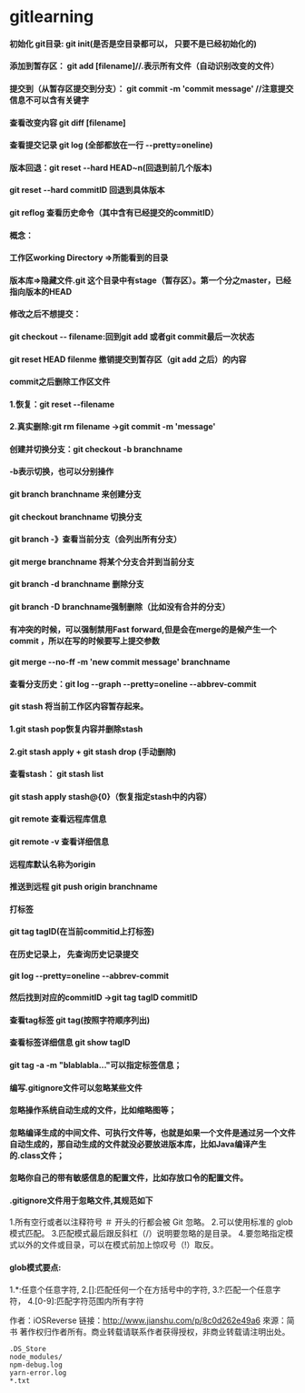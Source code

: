 # gitlearning

#### 初始化 git目录: git init(是否是空目录都可以， 只要不是已经初始化的)
#### 添加到暂存区： git add [filename]//.表示所有文件（自动识别改变的文件）
#### 提交到（从暂存区提交到分支）： git commit -m 'commit message' //注意提交信息不可以含有关键字
#### 查看改变内容 git diff [filename]
#### 查看提交记录  git log   (全部都放在一行 --pretty=oneline)
#### 版本回退：git reset --hard HEAD~n(回退到前几个版本)
#### git reset --hard commitID  回退到具体版本
#### git reflog 查看历史命令（其中含有已经提交的commitID）
#### 概念：
#### 工作区working Directory =>所能看到的目录
#### 版本库=>隐藏文件.git   这个目录中有stage（暂存区）。第一个分之master，已经指向版本的HEAD
#### 修改之后不想提交：
#### git checkout -- filename:回到git add 或者git commit最后一次状态
#### git reset HEAD filenme  撤销提交到暂存区（git add 之后）的内容
#### commit之后删除工作区文件
#### 1.恢复：git reset --filename
#### 2.真实删除:git rm filename ->git commit -m 'message'
####  创建并切换分支：git checkout -b branchname
#### -b表示切换，也可以分别操作
#### git branch branchname 来创建分支
#### git checkout branchname 切换分支
#### git branch -》查看当前分支（会列出所有分支）
#### git merge branchname  将某个分支合并到当前分支
#### git branch -d branchname 删除分支
#### git branch -D branchname强制删除（比如没有合并的分支）
#### 有冲突的时候，可以强制禁用Fast forward,但是会在merge的是候产生一个commit ，所以在写的时候要写上提交参数
#### git merge --no-ff -m 'new commit message' branchname
#### 查看分支历史：git log --graph --pretty=oneline --abbrev-commit
#### git stash 将当前工作区内容暂存起来。
#### 1.git stash pop恢复内容并删除stash
#### 2.git stash apply + git stash drop (手动删除)
#### 查看stash： git stash list
#### git stash apply stash@{0}（恢复指定stash中的内容）
#### git remote 查看远程库信息
#### git remote -v 查看详细信息
#### 远程库默认名称为origin 
#### 推送到远程 git push origin branchname
#### 打标签  
#### git tag tagID(在当前commitid上打标签)
#### 在历史记录上， 先查询历史记录提交
#### git log --pretty=oneline --abbrev-commit
#### 然后找到对应的commitID  ->git tag tagID commitID
#### 查看tag标签  git tag(按照字符顺序列出)
#### 查看标签详细信息 git show tagID
#### git tag -a <tagname> -m "blablabla..."可以指定标签信息；
#### 编写.gitignore文件可以忽略某些文件
#### 忽略操作系统自动生成的文件，比如缩略图等；
#### 忽略编译生成的中间文件、可执行文件等，也就是如果一个文件是通过另一个文件自动生成的，那自动生成的文件就没必要放进版本库，比如Java编译产生的.class文件；
#### 忽略你自己的带有敏感信息的配置文件，比如存放口令的配置文件。
#### .gitignore文件用于忽略文件,其规范如下
1.所有空行或者以注释符号 ＃ 开头的行都会被 Git 忽略。
2.可以使用标准的 glob 模式匹配。
3.匹配模式最后跟反斜杠（/）说明要忽略的是目录。
4.要忽略指定模式以外的文件或目录，可以在模式前加上惊叹号（!）取反。

#### glob模式要点:

1.*:任意个任意字符,
2.[]:匹配任何一个在方括号中的字符,
3.?:匹配一个任意字符，
4.[0-9]:匹配字符范围内所有字符

作者：iOSReverse
链接：http://www.jianshu.com/p/8c0d262e49a6
來源：简书
著作权归作者所有。商业转载请联系作者获得授权，非商业转载请注明出处。
```
.DS_Store
node_modules/
npm-debug.log
yarn-error.log
*.txt
```





